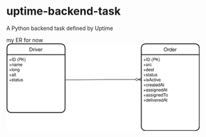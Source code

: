 # uptime-backend-task
A Python backend task defined by Uptime 

my ER for now
![Alt er](assets/models.svg?raw=true "ER")
